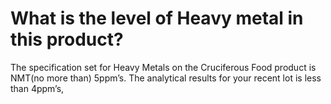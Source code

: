 # What is the level of Heavy metal in this product?

The specification set for Heavy Metals on the Cruciferous Food product is NMT(no more than) 5ppm’s. The analytical results for your recent lot is less than 4ppm’s,